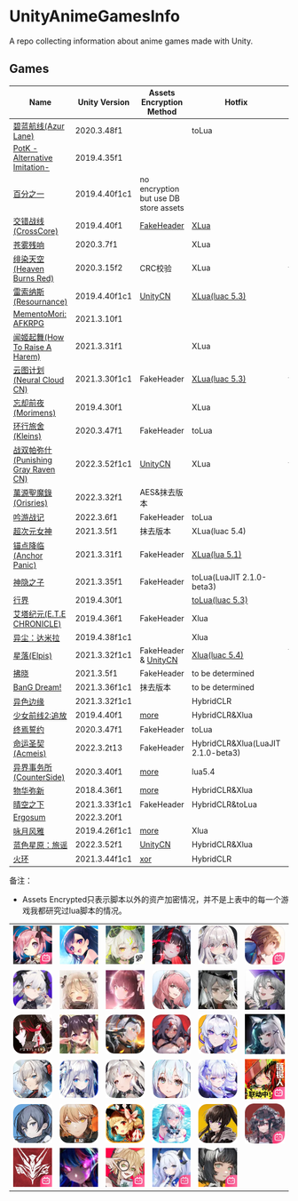 # UnityAnimeGamesInfo

A repo collecting information about anime games made with Unity.

## Games

| Name | Unity Version | Assets Encryption Method | Hotfix | so protect |
|------|---------------|--------------------------|---------|------------|
| [碧蓝航线(Azur Lane)](Info/AzurLane/AzurLane.md) | 2020.3.48f1 | | toLua | |
| [PotK -Alternative Imitation-](Info/AlternativeImitation/AlternativeImitation.md) | 2019.4.35f1 | | | | |
| [百分之一](Info/OnePercent/OnePercent.md) | 2019.4.40f1c1 | no encryption but use DB store assets | | |
| [交错战线(CrossCore)](Info/CrossCore/CrossCore.md) | 2019.4.40f1 | [FakeHeader](Info/CrossCore/CrossCore.md#fakeheader) | [XLua](Info/CrossCore/CrossCore.md#luascripts) | |
| [苍雾残响](Info/cwcx/cwcx.md) | 2020.3.7f1 | | XLua | |
| [绯染天空(Heaven Burns Red)](Info/HeavenBurnsRed/HeavenBurnsRed.md) | 2020.3.15f2 | CRC校验 | XLua | tprt(国服) |
| [雷索纳斯(Resournance)](Info/Resournance/Resournance.md) | 2019.4.40f1c1 | [UnityCN](Info/UnityCN/UnityCN.md) | [XLua(luac 5.3)](Info/Xlua/LuaS.md) | |
| [MementoMori: AFKRPG](Info/MementoMori/MementoMori.md) | 2021.3.10f1 | | | | |
| [闻姬起舞(How To Raise A Harem)](Info/HTRAH/HTRAH.md) | 2021.3.31f1 | | XLua | |
| [云图计划(Neural Cloud CN)](Info/NeuralCloudCN/NeuralCloudCN.md) | 2021.3.30f1c1 | FakeHeader | [XLua(luac 5.3)](Info/Xlua/LuaS.md)	 | tprt | |
| [忘却前夜(Morimens)](Info/Morimens/Morimens.md) | 2019.4.30f1 | | XLua | |
| [环行旅舍(Kleins)](Info/Kleins/Kleins.md) | 2020.3.47f1 | FakeHeader | toLua | |
| [战双帕弥什(Punishing Gray Raven CN)](Info/PGRCN/PGRCN.md) | 2022.3.52f1c1 | [UnityCN](Info/UnityCN/UnityCN.md) | XLua | tprt(安卓) | |
| [萬源聖魔錄(Orisries)](Info/Orisries/Orisries.md) | 2022.3.32f1 | AES&抹去版本 | | |
| [吟游战记](Info/yyzj/yyzj.md) | 2022.3.6f1 | FakeHeader | toLua | | |
| [超次元女神](Info/ccyns/ccyns.md) | 2021.3.5f1 | 抹去版本 | XLua(luac 5.4) | | |
| [锚点降临(Anchor Panic)](Info/AnchorPanic/AnchorPanic.md) | 2021.3.31f1 | FakeHeader | [XLua(lua 5.1)](Info/AnchorPanic/AnchorPanic.md#luascripts) | |
| [神隐之子](Info/syzz/syzz.md) | 2021.3.35f1 | FakeHeader | toLua(LuaJIT 2.1.0-beta3) | |
| [行界](Info/xj/xj.md) | 2019.4.30f1 | | [toLua(luac 5.3)](Info/Xlua/LuaS.md) | |
| [艾塔纪元(E.T.E CHRONICLE)](Info/ete/ete.md) | 2019.4.36f1 | FakeHeader | Xlua | |
| [异尘：达米拉](Info/ycdml/ycdml.md) | 2019.4.38f1c1 | | Xlua | |
| [星落(Elpis)](Info/Elpis/Elpis.md) | 2021.3.32f1c1 | FakeHeader & [UnityCN](Info/UnityCN/UnityCN.md) | [Xlua(luac 5.4)](Info/Elpis/Elpis.md#luascripts) | to be determined |
| [拂晓](Info/fx/fx.md) | 2021.3.5f1 | FakeHeader | to be determined | |
| [BanG Dream!](Info/bangdream/bangdream.md) | 2021.3.36f1c1 | 抹去版本 | to be determined | |
| [异色边缘](Info/ysby/ysby.md) | 2021.3.32f1c1 | | HybridCLR | |
| [少女前线2:追放](Info/GF2/GF2.md) | 2019.4.40f1 | [more](Info/GF2/GF2.md#ab文件加密解密) | HybridCLR&Xlua | |
| [终焉誓约](Info/zysy/zysy.md) | 2020.3.47f1 | FakeHeader | toLua | |
| [命运圣契(Acmeis)](Info/Acmeis/Acmeis.md) | 2022.3.2t13 | FakeHeader | HybridCLR&Xlua(LuaJIT 2.1.0-beta3) | |
| [异界事务所(CounterSide)](Info/CounterSide/CounterSide.md) | 2020.3.40f1 | [more](Info/CounterSide/CounterSide.md#assets-encryption) | lua5.4 | |
| [物华弥新](Info/wuhua/wuhua.md) | 2018.4.36f1 | [more](Info/wuhua/wuhua.md#ab包解密加密) | HybridCLR&Xlua | |
| [晴空之下](Info/qkzx/qkzx.md) | 2021.3.33f1c1 | FakeHeader | HybridCLR&toLua | |
| [Ergosum](Info/Ergosum/Ergosum.md) | 2022.3.20f1 | | | | |
| [咏月风雅](Info/yyfy/yyfy.md) | 2019.4.26f1c1 | [more](Info/yyfy/yyfy.md#部分文件加密) | Xlua | |
| [蓝色星原：旅谣](Info/AzurPromilia/AzurPromilia.md) | 2022.3.52f1 | [UnityCN](Info/UnityCN/UnityCN.md) | HybridCLR&Xlua | |
| [火环](Info/hh/hh.md) | 2021.3.44f1c1 | [xor](Info/hh/hh.md#AssetBundle加密) | HybridCLR | FairGuard |

备注：
- Assets Encrypted只表示脚本以外的资产加密情况，并不是上表中的每一个游戏我都研究过lua脚本的情况。

<table>
  <tr>
    <td><a href="Info/AzurLane/AzurLane.md"><img src="Icons/azurlane.webp" alt="Azur Lane" width="100%"/></td>
    <td><a href="Info/AlternativeImitation/AlternativeImitation.md"><img src="Icons/AlternativeImitation.webp" alt="Alternative Imitation" width="100%"/></td>
    <td><a href="Info/OnePercent/OnePercent.md"><img src="Icons/OnePercent.webp" alt="One Percent" width="100%"/></td>
    <td><a href="Info/CrossCore/CrossCore.m"><img src="Icons/crosscore.webp" alt="CrossCore" width="100%"/></td>
    <td><a href="Info/cwcx/cwcx.md"><img src="Icons/cwcx.webp" alt="cwcx" width="100%"/></td>
    <td><a href="Info/HeavenBurnsRed/HeavenBurnsRed.md"><img src="Icons/hbr.webp" alt="Heaven Burns Red" width="100%"/></td>
  </tr>
  <tr>
    <td><a href="Info/Resournance/Resournance.md"><img src="Icons/resonance.webp" alt="Resonance" width="100%"/></td>
    <td><a href="Info/MementoMori/MementoMori.md"><img src="Icons/MementoMori.webp" alt="MementoMori" width="100%"/></td>
    <td><a href="Info/HTRAH/HTRAH.md"><img src="Icons/HTRAH.webp" alt="How To Raise A Harem" width="100%"/></td>
    <td><a href="Info/NeuralCloudCN/NeuralCloudCN.md"><img src="Icons/NeuralCloud.webp" alt="Neural Cloud" width="100%"/></td>
    <td><a href="Info/Morimens/Morimens.md"><img src="Icons/Morimens.webp" alt="Morimens" width="100%"/></td>
    <td><a href="Info/Kleins/Kleins.md"><img src="Icons/kleins.webp" alt="Kleins" width="100%"/></td>
  </tr>
  <tr>
    <td><a href="Info/PGRCN/PGRCN.md"><img src="Icons/pgr.webp" alt="Punishing Gray Raven" width="100%"/></td>
    <td><a href="Info/Orisries/Orisries.md"><img src="Icons/Orisries.webp" alt="Orisries" width="100%"/></td>
    <td><a href="Info/yyzj/yyzj.md"><img src="Icons/yyzj.webp" alt="yyzj" width="100%"/></td>
    <td><a href="Info/ccyns/ccyns.md"><img src="Icons/ccyns.webp" alt="ccyns" width="100%"/></td>
    <td><a href="Info/AnchorPanic/AnchorPanic.md"><img src="Icons/AnchorPanic.webp" alt="Anchor Panic" width="100%"/></td>
    <td><a href="Info/syzz/syzz.md"><img src="Icons/syzz.webp" alt="syzz" width="100%"/></td>
  </tr>
  <tr>
    <td><a href="Info/xj/xj.md"><img src="Icons/xj.webp" alt="xj" width="100%"/></td>
    <td><a href="Info/ete/ete.md"><img src="Icons/ete.webp" alt="ete" width="100%"/></td>
    <td><a href="Info/ycdml/ycdml.md"><img src="Icons/ycdml.webp" alt="ycdml" width="100%"/></td>
    <td><a href="Info/Elpis/Elpisd.md"><img src="Icons/Elpis.webp" alt="Elpis" width="100%"/></td>
    <td><a href="Info/fx/fx.md"><img src="Icons/fx.webp" alt="fx" width="100%"/></td>
    <td><a href="Info/bangdream/bangdream.md"><img src="Icons/bangdream.webp" alt="BanG Dream!" width="100%"/></td>
  </tr>
  <tr>
    <td><a href="Info/ysby/ysby.md"><img src="Icons/ysby.webp" alt="异色边缘" width="100%"/></td>
    <td><a href="Info/GF2/GF2.md"><img src="Icons/GF2.webp" alt="少女前线2:追放" width="100%"/></td>
    <td><a href="Info/zysy/zysy.md"><img src="Icons/zysy.webp" alt="终焉誓约" width="100%"/></td>
    <td><a href="Info/Acmeis/Acmeis.md"><img src="Icons/Acmeis.webp" alt="命运圣契" width="100%"/></td>
    <td><a href="Info/CounterSide/CounterSide.md"><img src="Icons/CounterSide.webp" alt="异界事务所" width="100%"/></td>
    <td><a href="Info/wuhua/wuhua.md"><img src="Icons/wuhua.webp" alt="物华弥新" width="100%"/></td>
  </tr>
  <tr>
    <td><a href="Info/qkzx/qkzx.md"><img src="Icons/qkzx.webp" alt="晴空之下" width="100%"/></td>
    <td><a href="Info/Ergosum/Ergosum.md"><img src="Icons/Ergosum.webp" alt="Ergosum" width="100%"/></td>
    <td><a href="Info/yyfy/yyfy.md"><img src="Icons/yyfy.webp" alt="咏月风雅" width="100%"/></td>
    <td><a href="Info/AzurPromilia/AzurPromilia.md"><img src="Icons/AzurPromilia.webp" alt="蓝色星原：旅谣" width="100%"/></td>
    <td><a href="Info/hh/hh.md"><img src="Icons/hh.webp" alt="火环" width="100%"/></td>
  </tr>
</table>